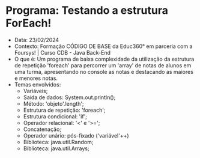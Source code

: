 # Programa: Testando a estrutura ForEach!
- Data: 23/02/2024
- Contexto: Formação CÓDIGO DE BASE da Educ360° em parceria com a Foursys! | Curso CDB - Java Back-End
- O que é: Um programa de baixa complexidade da utilização da estrutura de repetição 'foreach' para percorrer um 'array' de notas de alunos em uma turma, apresentando no console as notas e destacando as maiores e menores notas.
- Temas envolvidos:
  - Variáveis;
  - Saída de dados: System.out.println();
  - Método: 'objeto'.length';
  - Estrutura de repetição: 'foreach';
  - Estrutura condicional: 'if';
  - Operador relacional: '<' e '>=';
  - Concatenação;
  - Operador unário: pós-fixado ('variável'++)
  - Biblioteca: java.util.Random;
  - Biblioteca: java.util.Arrays;
